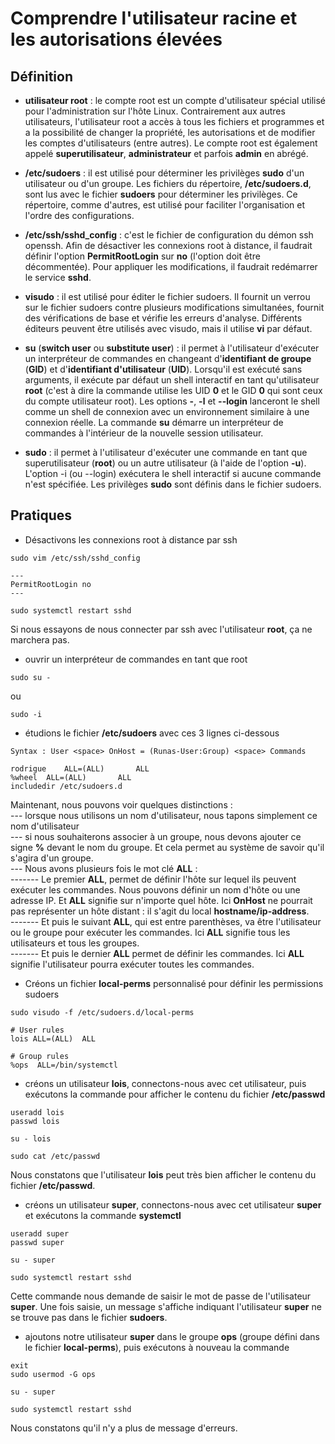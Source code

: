 # Comprendre l'utilisateur racine et les autorisations élevées

## Définition

- **utilisateur root** : le compte root est un compte d'utilisateur spécial utilisé pour l'administration sur l'hôte Linux. Contrairement aux autres utilisateurs, l'utilisateur root a accès à tous les fichiers et programmes et a la possibilité de changer la propriété, les autorisations et de modifier les comptes d'utilisateurs (entre autres). Le compte root est également appelé **superutilisateur**, **administrateur** et parfois **admin** en abrégé.

- **/etc/sudoers** : il est utilisé pour déterminer les privilèges **sudo** d'un utilisateur ou d'un groupe. Les fichiers du répertoire, **/etc/sudoers.d**, sont lus avec le fichier **sudoers** pour déterminer les privilèges. Ce répertoire, comme d'autres, est utilisé pour faciliter l'organisation et l'ordre des configurations.

- **/etc/ssh/sshd_config** : c'est le fichier de configuration du démon ssh openssh. Afin de désactiver les connexions root à distance, il faudrait définir l'option **PermitRootLogin** sur **no** (l'option doit être décommentée). Pour appliquer les modifications, il faudrait redémarrer le service **sshd**.

- **visudo** : il est utilisé pour éditer le fichier sudoers. Il fournit un verrou sur le fichier sudoers contre plusieurs modifications simultanées, fournit des vérifications de base et vérifie les erreurs d'analyse. Différents éditeurs peuvent être utilisés avec visudo, mais il utilise **vi** par défaut.

- **su** (**switch user** ou **substitute user**) : il permet à l'utilisateur d'exécuter un interpréteur de commandes en changeant d'**identifiant de groupe** (**GID**) et d'**identifiant d'utilisateur** (**UID**). Lorsqu'il est exécuté sans arguments, il exécute par défaut un shell interactif en tant qu'utilisateur **root** (c'est à dire la commande utilise les UID **0** et le GID **0** qui sont ceux du compte utilisateur root). Les options **-**, **-l** et **--login** lanceront le shell comme un shell de connexion avec un environnement similaire à une connexion réelle. La commande **su** démarre un interpréteur de commandes à l'intérieur de la nouvelle session utilisateur.

- **sudo** : il permet à l'utilisateur d'exécuter une commande en tant que superutilisateur (**root**) ou un autre utilisateur (à l'aide de l'option **-u**). L'option -i (ou --login) exécutera le shell interactif si aucune commande n'est spécifiée. Les privilèges **sudo** sont définis dans le fichier sudoers.

## Pratiques

- Désactivons les connexions root à distance par ssh

```
sudo vim /etc/ssh/sshd_config
```

```
---
PermitRootLogin no
---
```

```
sudo systemctl restart sshd
```

Si nous essayons de nous connecter par ssh avec l'utilisateur **root**, ça ne marchera pas.

- ouvrir un interpréteur de commandes en tant que root

```
sudo su -
```

ou

```
sudo -i
```

- étudions le fichier **/etc/sudoers** avec ces 3 lignes ci-dessous

```
Syntax : User <space> OnHost = (Runas-User:Group) <space> Commands
```


```
rodrigue    ALL=(ALL)       ALL
%wheel  ALL=(ALL)       ALL
includedir /etc/sudoers.d
```

Maintenant, nous pouvons voir quelques distinctions : <br>
--- lorsque nous utilisons un nom d'utilisateur, nous tapons simplement ce nom d'utilisateur <br>
--- si nous souhaiterons associer à un groupe, nous devons ajouter ce signe **%** devant le nom du groupe. Et cela permet au système de savoir qu'il s'agira d'un groupe. <br>
--- Nous avons plusieurs fois le mot clé **ALL** : <br>
------- Le premier **ALL**, permet de définir l'hôte sur lequel ils peuvent exécuter les commandes. Nous pouvons définir un nom d'hôte ou une adresse IP. Et **ALL** signifie sur n'importe quel hôte. Ici **OnHost** ne pourrait pas représenter un hôte distant : il s'agit du local **hostname/ip-address**.<br>
------- Et puis le suivant **ALL**, qui est entre parenthèses, va être l'utilisateur ou le groupe pour exécuter les commandes. Ici **ALL** signifie tous les utilisateurs et tous les groupes.<br>
------- Et puis le dernier **ALL** permet de définir les commandes. Ici **ALL** signifie l'utilisateur pourra exécuter toutes les commandes. <br>

- Créons un fichier **local-perms** personnalisé pour définir les permissions sudoers

```
sudo visudo -f /etc/sudoers.d/local-perms 
```

```
# User rules
lois ALL=(ALL)  ALL

# Group rules
%ops  ALL=/bin/systemctl
```

- créons un utilisateur **lois**, connectons-nous avec cet utilisateur, puis exécutons la commande pour afficher le contenu du fichier **/etc/passwd**

```
useradd lois
passwd lois
```

```
su - lois
```

```
sudo cat /etc/passwd
```

Nous constatons que l'utilisateur **lois** peut très bien afficher le contenu du fichier **/etc/passwd**.

- créons un utilisateur **super**, connectons-nous avec cet utilisateur **super** et exécutons la commande **systemctl**

```
useradd super
passwd super
```

```
su - super
```

```
sudo systemctl restart sshd
```

Cette commande nous demande de saisir le mot de passe de l'utilisateur **super**. Une fois saisie, un message s'affiche indiquant l'utilisateur **super** ne se trouve pas dans le fichier **sudoers**.

- ajoutons notre utilisateur **super** dans le groupe **ops** (groupe défini dans le fichier **local-perms**), puis exécutons à nouveau la commande

```
exit
sudo usermod -G ops
```

```
su - super
```

```
sudo systemctl restart sshd
```

Nous constatons qu'il n'y a plus de message d'erreurs.